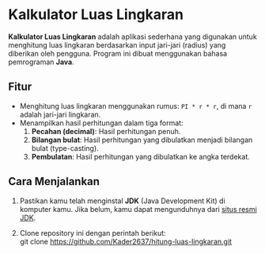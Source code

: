 # Kalkulator Luas Lingkaran

**Kalkulator Luas Lingkaran** adalah aplikasi sederhana yang digunakan untuk menghitung luas lingkaran berdasarkan input jari-jari (radius) yang diberikan oleh pengguna. Program ini dibuat menggunakan bahasa pemrograman **Java**.

## Fitur
- Menghitung luas lingkaran menggunakan rumus: `PI * r * r`, di mana `r` adalah jari-jari lingkaran.
- Menampilkan hasil perhitungan dalam tiga format:
  1. **Pecahan (decimal)**: Hasil perhitungan penuh.
  2. **Bilangan bulat**: Hasil perhitungan yang dibulatkan menjadi bilangan bulat (type-casting).
  3. **Pembulatan**: Hasil perhitungan yang dibulatkan ke angka terdekat.

## Cara Menjalankan

1. Pastikan kamu telah menginstal **JDK** (Java Development Kit) di komputer kamu. Jika belum, kamu dapat mengunduhnya dari [situs resmi JDK](https://www.oracle.com/java/technologies/javase-jdk11-downloads.html).
   
2. Clone repository ini dengan perintah berikut: <br>
git clone https://github.com/Kader2637/hitung-luas-lingkaran.git
